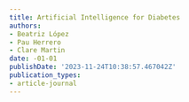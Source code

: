 ```yaml
---
title: Artificial Intelligence for Diabetes
authors:
- Beatriz López
- Pau Herrero
- Clare Martin
date: -01-01
publishDate: '2023-11-24T10:38:57.467042Z'
publication_types:
- article-journal
---
```


